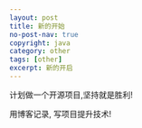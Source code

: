 ```yaml
---
layout: post
title: 新的开始
no-post-nav: true
copyright: java
category: other
tags: [other]
excerpt: 新的开启
---
```


计划做一个开源项目,坚持就是胜利!

用博客记录,
写项目提升技术!